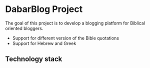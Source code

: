 # DabarBlog Project

The goal of this project is to develop a blogging platform for Biblical oriented bloggers.

- Support for different version of the Bible quotations
- Support for Hebrew and Greek

## Technology stack

##